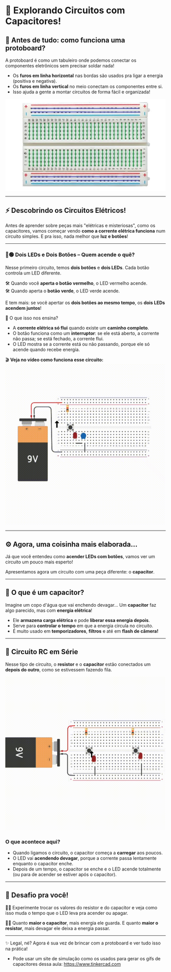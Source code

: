 # 🧪 Explorando Circuitos com Capacitores!

## 📌 Antes de tudo: como funciona uma protoboard?

A protoboard é como um tabuleiro onde podemos conectar os componentes eletrônicos sem precisar soldar nada!

- Os **furos em linha horizontal** nas bordas são usados pra ligar a energia (positiva e negativa).
- Os **furos em linha vertical** no meio conectam os componentes entre si.
- Isso ajuda a gente a montar circuitos de forma fácil e organizada!

![Imagem: Ligações da protoboard](./IMAGES/protoboard.jpg)

---
## ⚡ Descobrindo os Circuitos Elétricos!

Antes de aprender sobre peças mais "elétricas e misteriosas", como os capacitores, vamos começar vendo **como a corrente elétrica funciona** num circuito simples. E pra isso, nada melhor que **luz e botões**!

---

### 🔴🟢 Dois LEDs e Dois Botões – Quem acende o quê?

Nesse primeiro circuito, temos **dois botões** e **dois LEDs**. Cada botão controla um LED diferente.

🛠️ Quando você **aperta o botão vermelho**, o LED vermelho acende.  
🛠️ Quando aperta o **botão verde**, o LED verde acende.

E tem mais: se você apertar os **dois botões ao mesmo tempo**, os **dois LEDs acendem juntos**!

🧠 O que isso nos ensina?
- A **corrente elétrica só flui** quando existe um **caminho completo**.
- O botão funciona como um **interruptor**: se ele está aberto, a corrente não passa; se está fechado, a corrente flui.
- O LED mostra se a corrente está ou não passando, porque ele só acende quando recebe energia.

🎬 **Veja no vídeo como funciona esse circuito:**  
![GIF: Circiuto RC em série](./IMAGES/RC_serie.gif)

---

## ⚙️ Agora, uma coisinha mais elaborada...

Já que você entendeu como **acender LEDs com botões**, vamos ver um circuito um pouco mais esperto!

Apresentamos agora um circuito com uma peça diferente: o **capacitor**.

---

## 🔋 O que é um capacitor?

Imagine um copo d'água que vai enchendo devagar... Um **capacitor** faz algo parecido, mas com **energia elétrica**!

- Ele **armazena carga elétrica** e pode **liberar essa energia depois**.
- Serve para **controlar o tempo** em que a energia circula no circuito.
- É muito usado em **temporizadores**, **filtros** e até em **flash de câmera!**

---

## 🔄 Circuito RC em Série

Nesse tipo de circuito, o **resistor** e o **capacitor** estão conectados um **depois do outro**, como se estivessem fazendo fila.

![GIF: Circiuto RC em série](./IMAGES/leds_acesos.gif)

### O que acontece aqui?

- Quando ligamos o circuito, o capacitor começa a **carregar** aos poucos.
- O LED vai **acendendo devagar**, porque a corrente passa lentamente enquanto o capacitor enche.
- Depois de um tempo, o capacitor se enche e o LED acende totalmente (ou para de acender se estiver após o capacitor).

---


## 🧪 Desafio pra você!

👩‍🔬 Experimente trocar os valores do resistor e do capacitor e veja como isso muda o tempo que o LED leva pra acender ou apagar.

🧑‍🔬 Quanto **maior o capacitor**, mais energia ele guarda. E quanto **maior o resistor**, mais devagar ele deixa a energia passar.

---

✨ Legal, né? Agora é sua vez de brincar com a protoboard e ver tudo isso na prática!
- Pode usar um site de simulação como os usados para gerar os gifs de capacitores dessa aula: https://www.tinkercad.com
